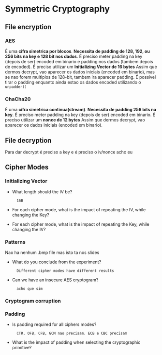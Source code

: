 # Symmetric Cryptography

## File encryption

### **AES**

É uma **cifra simetrica por blocos**. **Necessita de padding de 128, 192, ou 256 bits na key e 128 bit nos dados**.
É preciso meter padding na key (depois de ser) encoded em binario e padding nos dados (tambem depois de encoded).
É preciso utilizar um **Initializing Vector de 16 bytes**
Assim que dermos decrypt, vao aparecer os dados iniciais (encoded em binario), mas se nao forem multiplos de 128-bit, tambem ira aparecer padding.
É possivel tirar o padding enquanto ainda estao os dados encoded utilizando o `unpadder()`

### **ChaCha20**

É uma **cifra simetrica continua(stream)**. **Necessita de padding 256 bits na key**.
É preciso meter padding na key (depois de ser) encoded em binario.
É preciso utilizar um **nonce de 12 bytes**
Assim que dermos decrypt, vao aparecer os dados iniciais (encoded em binario).

## File decryption

Para dar decrypt é preciso a key e é preciso o iv/nonce acho eu

## Cipher Modes

### Initializing Vector

- What length should the IV be?

        16B
- For each cipher mode, what is the impact of repeating the IV, while changing the Key?
- For each cipher mode, what is the impact of repeating the Key, while changing the IV?

### Patterns

Nao ha nenhum .bmp file mas isto ta nos slides

- What do you conclude from the experiment?

        Different cipher modes have different results

- Can we have an insecure AES cryptogram?

        acho que sim

### Cryptogram corruption

### Padding

- Is padding required for all ciphers modes?

        CTR, OFB, CFB, GCM nao precisam. ECB e CBC precisam
- What is the impact of padding when selecting the cryptographic primitive?
